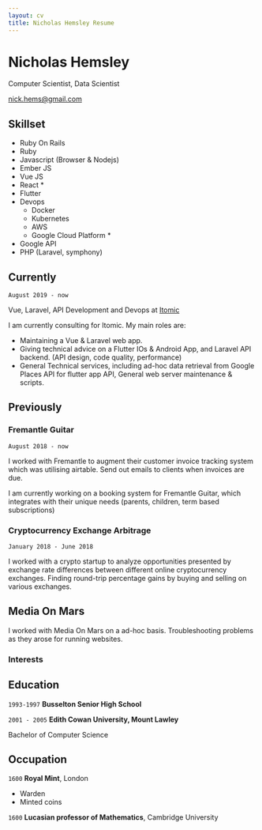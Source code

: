 ```yaml
---
layout: cv
title: Nicholas Hemsley Resume
---
```

# Nicholas Hemsley
Computer Scientist, Data Scientist

<div id="webaddress">
<a href="nick.hems#gmail.com">nick.hems@gmail.com</a>
</div>


## Skillset

* Ruby On Rails
* Ruby
* Javascript (Browser & Nodejs)
* Ember JS
* Vue JS
* React *
* Flutter
* Devops
  * Docker
  * Kubernetes
  * AWS
  * Google Cloud Platform *
* Google API
* PHP (Laravel, symphony)

## Currently

`August 2019 - now`

Vue, Laravel, API Development and Devops at [Itomic](http://itomic.com.au)

I am currently consulting for Itomic. My main roles are:
* Maintaining a Vue & Laravel web app.
* Giving technical advice on a Flutter IOs & Android App, and Laravel API backend. (API design, code quality, performance)
* General Technical services, including ad-hoc data retrieval from Google Places API for flutter app API, General web server maintenance & scripts.

## Previously

### Fremantle Guitar
`August 2018 - now`

I worked with Fremantle to augment their customer invoice tracking system which was utilising airtable. Send out emails to clients when invoices are due.

I am currently working on a booking system for Fremantle Guitar, which integrates with their unique needs (parents, children, term based subscriptions)


### Cryptocurrency Exchange Arbitrage
`January 2018 - June 2018`

I worked with a crypto startup to analyze opportunities presented by exchange rate differences between different online cryptocurrency exchanges. Finding round-trip percentage gains by buying and selling on various exchanges.


## Media On Mars

I worked with Media On Mars on a ad-hoc basis. Troubleshooting problems as they arose for running websites.


### Interests



## Education

`1993-1997`
__Busselton Senior High School__

`2001 - 2005`
__Edith Cowan University, Mount Lawley__

Bachelor of Computer Science


## Occupation

`1600`
__Royal Mint__, London

- Warden
- Minted coins

`1600`
__Lucasian professor of Mathematics__, Cambridge University



<!-- ### Footer

Last updated: May 2013 -->


